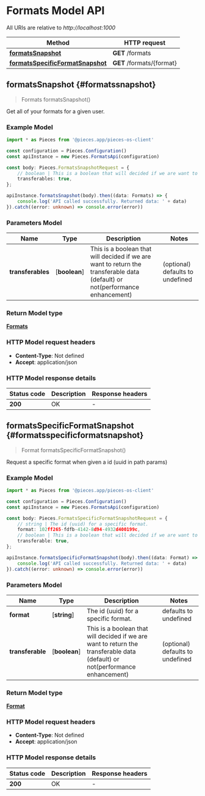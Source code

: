 # Formats Model API

All URIs are relative to *http://localhost:1000*

Method | HTTP request
------------- | -------------
[**formatsSnapshot**](FormatsApi#formatssnapshot) | **GET** /formats
[**formatsSpecificFormatSnapshot**](FormatsApi#formatsspecificformatsnapshot) | **GET** /formats/\{format\}


## **formatsSnapshot** {#formatssnapshot}
> Formats formatsSnapshot()

Get all of your formats for a given user.

### Example Model

```typescript
import * as Pieces from '@pieces.app/pieces-os-client'

const configuration = Pieces.Configuration()
const apiInstance = new Pieces.FormatsApi(configuration)

const body: Pieces.FormatsSnapshotRequest = {
    // boolean | This is a boolean that will decided if we are want to return the transferable data (default) or not(performance enhancement) (optional)
    transferables: true,
};

apiInstance.formatsSnapshot(body).then((data: Formats) => {
    console.log('API called successfully. Returned data: ' + data)
}).catch((error: unknown) => console.error(error))
```

### Parameters Model

Name | Type | Description  | Notes
------------- | ------------- | ------------- | -------------
 **transferables** | [**boolean**] | This is a boolean that will decided if we are want to return the transferable data (default) or not(performance enhancement) | (optional) defaults to undefined


### Return Model type

[**Formats**](../models/Formats)

### HTTP Model request headers

- **Content-Type**: Not defined
- **Accept**: application/json


### HTTP Model response details
| Status code | Description | Response headers
|-------------|-------------|------------------
**200** | OK |  -  |

## **formatsSpecificFormatSnapshot** {#formatsspecificformatsnapshot}
> Format formatsSpecificFormatSnapshot()

Request a specific format when given a id (uuid in path params)

### Example Model

```typescript
import * as Pieces from '@pieces.app/pieces-os-client'

const configuration = Pieces.Configuration()
const apiInstance = new Pieces.FormatsApi(configuration)

const body: Pieces.FormatsSpecificFormatSnapshotRequest = {
    // string | The id (uuid) for a specific format.
    format: 102ff265-fdfb-4142-8d94-4932d400199c,
    // boolean | This is a boolean that will decided if we are want to return the transferable data (default) or not(performance enhancement) (optional)
    transferable: true,
};

apiInstance.formatsSpecificFormatSnapshot(body).then((data: Format) => {
    console.log('API called successfully. Returned data: ' + data)
}).catch((error: unknown) => console.error(error))
```

### Parameters Model

Name | Type | Description  | Notes
------------- | ------------- | ------------- | -------------
 **format** | [**string**] | The id (uuid) for a specific format. | defaults to undefined
 **transferable** | [**boolean**] | This is a boolean that will decided if we are want to return the transferable data (default) or not(performance enhancement) | (optional) defaults to undefined


### Return Model type

[**Format**](../models/Format)

### HTTP Model request headers

- **Content-Type**: Not defined
- **Accept**: application/json


### HTTP Model response details
| Status code | Description | Response headers
|-------------|-------------|------------------
**200** | OK |  -  |


